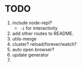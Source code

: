 TODO
===

1. 	include node-repl?
	-	`-i` for interactivity
2. 	add other routes to README.
3. 	utils-merge
4. 	cluster? reload/forever/watch?
5. 	auto open browser?
6.  update generator
7.  
